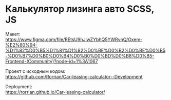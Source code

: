 # Калькулятор лизинга авто SCSS, JS

Макет:  
https://www.figma.com/file/REtsU9hJiwZYbhQ5YWRvnQ/Oxem-%E2%80%94-%D1%82%D0%B5%D1%81%D1%82%D0%BE%D0%B2%D0%BE%D0%B5-%D0%B7%D0%B0%D0%B4%D0%B0%D0%BD%D0%B8%D0%B5-Frontend-(Community)?node-id=1%3A1067

Проект с исходным кодом:  
https://github.com/Rorrian/Car-leasing-calculator--Development

Deployment:  
https://rorrian.github.io/Car-leasing-calculator/
